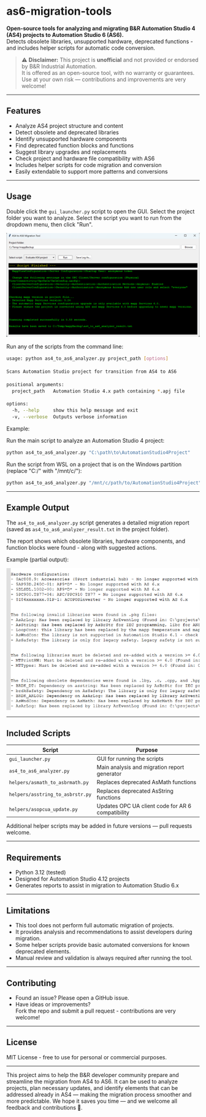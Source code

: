 # as6-migration-tools

**Open-source tools for analyzing and migrating B&R Automation Studio 4 (AS4) projects to Automation Studio 6 (AS6).**  
Detects obsolete libraries, unsupported hardware, deprecated functions - and includes helper scripts for automatic code conversion.

> ⚠️ **Disclaimer:** This project is **unofficial** and not provided or endorsed by B&R Industrial Automation.  
> It is offered as an open-source tool, with no warranty or guarantees.  
> Use at your own risk — contributions and improvements are very welcome!

---

## Features

- Analyze AS4 project structure and content
- Detect obsolete and deprecated libraries
- Identify unsupported hardware components
- Find deprecated function blocks and functions
- Suggest library upgrades and replacements
- Check project and hardware file compatibility with AS6
- Includes helper scripts for code migration and conversion  
- Easily extendable to support more patterns and conversions

---

## Usage

Double click the `gui_launcher.py` script to open the GUI. Select the project folder you want to analyze. Select the script you want to run from the dropdown menu, then click "Run".

![Example Analysis Output](docs/gui1.png)

Run any of the scripts from the command line:

```bash
usage: python as4_to_as6_analyzer.py project_path [options]

Scans Automation Studio project for transition from AS4 to AS6

positional arguments:
  project_path   Automation Studio 4.x path containing *.apj file

options:
  -h, --help     show this help message and exit
  -v, --verbose  Outputs verbose information

```

Example:

Run the main script to analyze an Automation Studio 4 project:

```bash
python as4_to_as6_analyzer.py "C:\path\to\AutomationStudio4Project"
```

Run the script from WSL on a project that is on the Windows partition (replace "C:/" with "/mnt/c/"):  

```bash
python as4_to_as6_analyzer.py "/mnt/c/path/to/AutomationStudio4Project"
```  

---

## Example Output

The `as4_to_as6_analyzer.py` script generates a detailed migration report (saved as `as4_to_as6_analyzer_result.txt` in the project folder).

The report shows which obsolete libraries, hardware components, and function blocks were found - along with suggested actions.

Example (partial output):

![Example Analysis Output](docs/example_output.png)

---

## Included Scripts

| Script                          | Purpose |
|---------------------------------|---------|
| `gui_launcher.py`           | GUI for running the scripts |
| `as4_to_as6_analyzer.py`           | Main analysis and migration report generator |
| `helpers/asmath_to_asbrmath.py`    | Replaces deprecated AsMath functions |
| `helpers/asstring_to_asbrstr.py`   | Replaces deprecated AsString functions |
| `helpers/asopcua_update.py`        | Updates OPC UA client code for AR 6 compatibility |

Additional helper scripts may be added in future versions — pull requests welcome.

---

## Requirements

- Python 3.12 (tested)
- Designed for Automation Studio 4.12 projects
- Generates reports to assist in migration to Automation Studio 6.x

---

## Limitations

- This tool does not perform full automatic migration of projects.
- It provides analysis and recommendations to assist developers during migration.
- Some helper scripts provide basic automated conversions for known deprecated elements.
- Manual review and validation is always required after running the tool.

---

## Contributing

- Found an issue? Please open a GitHub issue.
- Have ideas or improvements?  
  Fork the repo and submit a pull request - contributions are very welcome!

---

## License

MIT License - free to use for personal or commercial purposes.

---

This project aims to help the B&R developer community prepare and streamline the migration from AS4 to AS6. It can be used to analyze projects, plan necessary updates, and identify elements that can be addressed already in AS4 — making the migration process smoother and more predictable. We hope it saves you time — and we welcome all feedback and contributions 🚀.
